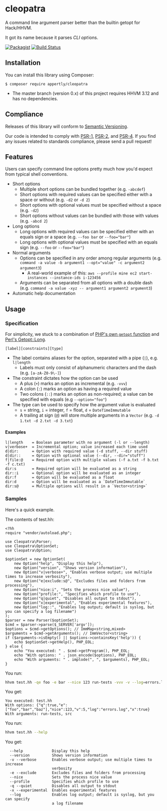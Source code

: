 # cleopatra
A command line argument parser better than the builtin getopt for Hack/HHVM.

It got its name because it parses *CLI* *opt* ions.

[![Packagist](https://img.shields.io/packagist/v/appertly/cleopatra.svg)](https://packagist.org/packages/appertly/cleopatra)
[![Build Status](https://travis-ci.org/appertly/cleopatra.svg)](https://travis-ci.org/appertly/cleopatra)

## Installation

You can install this library using Composer:

```console
$ composer require appertly/cleopatra
```

* The master branch (version 0.x) of this project requires HHVM 3.12 and has no dependencies.

## Compliance

Releases of this library will conform to [Semantic Versioning](http://semver.org).

Our code is intended to comply with [PSR-1](http://www.php-fig.org/psr/psr-1/), [PSR-2](http://www.php-fig.org/psr/psr-2/), and [PSR-4](http://www.php-fig.org/psr/psr-4/). If you find any issues related to standards compliance, please send a pull request!

## Features

Users can specify command line options pretty much how you'd expect from typical shell conventions.
* Short options
  * Multiple short options can be bundled together (e.g. `-abcdef`)
  * Short options with required values can be specified either with a space or without (e.g. `-d2` or `-d 2`)
  * Short options with optional values must be specified without a space (e.g. `-d2`)
  * Short options without values can be bundled with those with values (e.g. `-abcd 2`)
* Long options
  * Long options with required values can be specified either with an equals sign or a space (e.g. `--foo bar` or `--foo="bar"`)
  * Long options with optional values must be specified with an equals sign (e.g. `--foo` or `--foo="bar"`)
* Normal arguments
  * Options can be specified in any order among regular arguments (e.g. `command -a value -b argument1 --opt="value" -c argument2 argument3`)
    * A real-world example of this: `aws --profile mine ec2 start-instances --instance-ids i-123456`
  * Arguments can be separated from all options with a double dash (e.g. `command -a value -xyz -- argument1 argument2 argument3`)
* Automatic help documentation

## Usage

### Specification

For simplicity, we stuck to a combination of
[PHP's own `getopt` function](http://php.net/manual/en/function.getopt.php) and
[Perl's Getopt::Long](http://perldoc.perl.org/Getopt/Long.html).

`[label][constraints][type]`

* The label contains aliases for the option, separated with a pipe (`|`), e.g. `l|length`
  * Labels must only consist of alphanumeric characters and the dash (e.g. `[a-zA-Z0-9\-]`)
* The constraint dictates how the option can be used
  * A plus (`+`) marks an option as incremental (e.g. `-vvv`)
  * A colon (`:`) marks an option as having a required value
  * Two colons (`::`) marks an option as non-required; a value can be specified with equals (e.g `--option="foo"`)
* The type can be used to specify how the argument value is evaluated
  * `s` = string, `i` = integer, `f` = float, `d` = `DateTimeImmutable`
  * A trailing at sign (`@`) will store multiple arguments in a `Vector` (e.g. `-d 1.txt -d 2.txt -d 3.txt`)

#### Examples

```
l|length    = Boolean parameter with no argument (-l or --length)
v|verbose+  = Incremental option; value increased each time used
d|dir:      = Option with required value (-d stuff, --dir stuff)
d|dir::     = Option with optional value (--dir, --dir="stuff")
f|file:@    = Required option with multiple values (-f a.txt -f b.txt -f c.txt)
dir:s       = Required option will be evaluated as a string
dir::i      = Optional option will be evaluated as an integer
dir:f       = Option will be evaluated as a float
dir:d       = Option will be evaluated as a `DateTimeImmutable`
dir:s@      = Multiple options will result in a `Vector<string>`
```

### Samples

Here's a quick example.

The contents of test.hh:
```hack
<?hh
require "vendor/autoload.php";

use Cleopatra\Parser;
use Cleopatra\OptionSet;
use Cleopatra\Option;

$optionSet = new OptionSet(
    new Option("help", "Display this help"),
    new Option("version", "Shows version information"),
    new Option("v|verbose+", "Enables verbose output; use multiple times to increase verbosity"),
    new Option("e|exclude:s@", "Excludes files and folders from processing"),
    new Option("nice:i", "Sets the process nice value"),
    new Option("profile:", "Specifies which profile to use"),
    new Option("q|quiet", "Disables all output to stdout"),
    new Option("x|experimental", "Enables experimental features"),
    new Option("log::", "Enables log output; default is syslog, but you can specify a log filename")
);
$parser = new Parser($optionSet);
$cmd = $parser->parse($_SERVER['argv']);
$options = $cmd->getOptions(); // ImmMap<string,mixed>
$arguments = $cmd->getArguments(); // ImmVector<string>
if ($arguments->isEmpty() || $options->containsKey('help')) {
    echo $optionSet->getHelp(), PHP_EOL;
} else {
    echo "You executed: " . $cmd->getProgram(), PHP_EOL;
    echo "With options: " . json_encode($options), PHP_EOL;
    echo "With arguments: " . implode(", ", $arguments), PHP_EOL;
}
```
You run:
```bash
hhvm test.hh -qe foo -e bar --nice 123 run-tests -vvv -v --log=errors.log -v -xebaz src
```
You get:
```
You executed: test.hh
With options: {"q":true,"e":["foo","bar","baz"],"nice":123,"v":5,"log":"errors.log","x":true}
With arguments: run-tests, src
```
You run:
```bash
hhvm test.hh --help
```
You get:
```
  --help             Display this help
  --version          Shows version information
  -v --verbose       Enables verbose output; use multiple times to increase
                     verbosity
  -e --exclude       Excludes files and folders from processing
  --nice             Sets the process nice value
  --profile          Specifies which profile to use
  -q --quiet         Disables all output to stdout
  -x --experimental  Enables experimental features
  --log              Enables log output; default is syslog, but you can specify
                     a log filename
```
